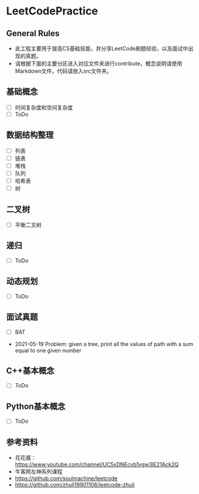 # LeetCodePractice
## General Rules
- 此工程主要用于提高CS基础技能，并分享LeetCode刷题经验，以及面试中出现的真题。
- 请根据下面的主要分区进入对应文件夹进行contribute，概念说明请使用Markdown文件，代码请放入src文件夹。

## 基础概念
- [ ] 时间复杂度和空间复杂度
- [ ] ToDo

## 数据结构整理
- [ ] 列表
- [ ] 链表
- [ ] 堆栈
- [ ] 队列
- [ ] 哈希表
- [ ] 树

## 二叉树
- [ ] 平衡二叉树

## 递归
- [ ] ToDo

## 动态规划
- [ ] ToDo

## 面试真题
- [ ] BAT
- 2021-05-19 Problem: given a tree, print all the values of path with a sum equal to one given number

## C++基本概念
- [ ] ToDo

## Python基本概念
- [ ] ToDo

## 参考资料
- 花花酱： https://www.youtube.com/channel/UC5xDNEcvb1vgw3lE21Ack2Q
- 牛客网左神系列课程
- https://github.com/soulmachine/leetcode
- https://github.com/zhuli19901106/leetcode-zhuli
  
